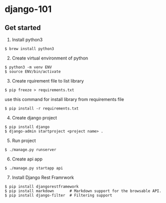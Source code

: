 # django-101

## Get started
1. Install python3
```
$ brew install python3
```
2. Create virtual environment of python
```
$ python3 -m venv ENV
$ source ENV/bin/activate
```
3. Create rquirement file to list library
```
$ pip freeze > requirements.txt
```
use this command for install library from requirements file
```
$ pip install -r requirements.txt
```
4. Create django project
```
$ pip install django
$ django-admin startproject <project name> .
```
5. Run project
```
$ ./manage.py runserver
```
6. Create api app
```
$ ./manage.py startapp api
```
7. Install Django Rest Framrwork
```
$ pip install djangorestframework
$ pip install markdown       # Markdown support for the browsable API.
$ pip install django-filter  # Filtering support
```
